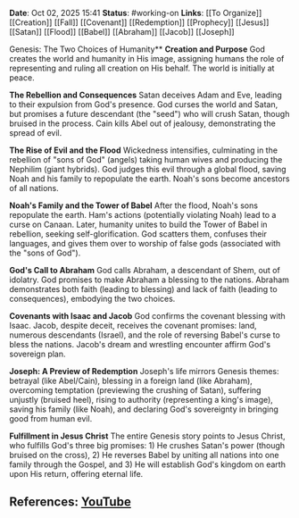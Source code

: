 **Date**: Oct 02, 2025 15:41
**Status**: #working-on
**Links**: [[To Organize]] [[Creation]] [[Fall]] [[Covenant]] [[Redemption]] [[Prophecy]] [[Jesus]] [[Satan]] [[Flood]] [[Babel]] [[Abraham]] [[Jacob]] [[Joseph]]

Genesis: The Two Choices of Humanity**
**Creation and Purpose**
God creates the world and humanity in His image, assigning humans the role of representing and ruling all creation on His behalf. The world is initially at peace.

**The Rebellion and Consequences**
Satan deceives Adam and Eve, leading to their expulsion from God's presence. God curses the world and Satan, but promises a future descendant (the "seed") who will crush Satan, though bruised in the process. Cain kills Abel out of jealousy, demonstrating the spread of evil.

**The Rise of Evil and the Flood**
Wickedness intensifies, culminating in the rebellion of "sons of God" (angels) taking human wives and producing the Nephilim (giant hybrids). God judges this evil through a global flood, saving Noah and his family to repopulate the earth. Noah's sons become ancestors of all nations.

**Noah's Family and the Tower of Babel**
After the flood, Noah's sons repopulate the earth. Ham's actions (potentially violating Noah) lead to a curse on Canaan. Later, humanity unites to build the Tower of Babel in rebellion, seeking self-glorification. God scatters them, confuses their languages, and gives them over to worship of false gods (associated with the "sons of God").

**God's Call to Abraham**
God calls Abraham, a descendant of Shem, out of idolatry. God promises to make Abraham a blessing to the nations. Abraham demonstrates both faith (leading to blessing) and lack of faith (leading to consequences), embodying the two choices.

**Covenants with Isaac and Jacob**
God confirms the covenant blessing with Isaac. Jacob, despite deceit, receives the covenant promises: land, numerous descendants (Israel), and the role of reversing Babel's curse to bless the nations. Jacob's dream and wrestling encounter affirm God's sovereign plan.

**Joseph: A Preview of Redemption**
Joseph's life mirrors Genesis themes: betrayal (like Abel/Cain), blessing in a foreign land (like Abraham), overcoming temptation (previewing the crushing of Satan), suffering unjustly (bruised heel), rising to authority (representing a king's image), saving his family (like Noah), and declaring God's sovereignty in bringing good from human evil.

**Fulfillment in Jesus Christ**
The entire Genesis story points to Jesus Christ, who fulfills God's three big promises: 1) He crushes Satan's power (though bruised on the cross), 2) He reverses Babel by uniting all nations into one family through the Gospel, and 3) He will establish God's kingdom on earth upon His return, offering eternal life.

## References: [YouTube](https://www.youtube.com/watch?v=J4LE0gvrMuY)
